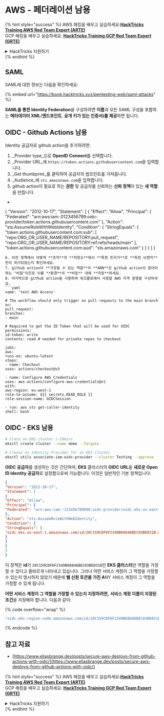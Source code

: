 # AWS - 페더레이션 남용

{% hint style="success" %}
AWS 해킹을 배우고 실습하세요:<img src="/.gitbook/assets/image.png" alt="" data-size="line">[**HackTricks Training AWS Red Team Expert (ARTE)**](https://training.hacktricks.xyz/courses/arte)<img src="/.gitbook/assets/image.png" alt="" data-size="line">\
GCP 해킹을 배우고 실습하세요: <img src="/.gitbook/assets/image (2).png" alt="" data-size="line">[**HackTricks Training GCP Red Team Expert (GRTE)**<img src="/.gitbook/assets/image (2).png" alt="" data-size="line">](https://training.hacktricks.xyz/courses/grte)

<details>

<summary>HackTricks 지원하기</summary>

* [**구독 요금제**](https://github.com/sponsors/carlospolop)를 확인하세요!
* **💬 [디스코드 그룹](https://discord.gg/hRep4RUj7f)** 또는 [텔레그램 그룹](https://t.me/peass)에 **가입**하거나 **트위터** 🐦 [**@hacktricks\_live**](https://twitter.com/hacktricks\_live)**를 팔로우**하세요.
* **HackTricks** 및 **HackTricks Cloud** 깃허브 저장소에 PR을 제출하여 해킹 트릭을 공유하세요.

</details>
{% endhint %}

## SAML

SAML에 대한 정보는 다음을 확인하세요:

{% embed url="https://book.hacktricks.xyz/pentesting-web/saml-attacks" %}

**SAML을 통한 Identity Federation**을 구성하려면 **이름**과 모든 SAML 구성을 포함하는 **메타데이터 XML**(**엔드포인트**, **공개 키가 있는 인증서)를 제공**하면 됩니다.

## OIDC - Github Actions 남용

Identity 공급자로 github action을 추가하려면:

1. _Provider type_으로 **OpenID Connect**를 선택합니다.
2. _Provider URL_에 `https://token.actions.githubusercontent.com`을 입력합니다.
3. _Get thumbprint_를 클릭하여 공급자의 썸프린트를 가져옵니다.
4. _Audience_에 `sts.amazonaws.com`을 입력합니다.
5. github action이 필요로 하는 **권한** 및 공급자를 신뢰하는 **신뢰 정책**이 있는 **새 역할**을 만듭니다.
* ```json
{
"Version": "2012-10-17",
"Statement": [
{
"Effect": "Allow",
"Principal": {
"Federated": "arn:aws:iam::0123456789:oidc-provider/token.actions.githubusercontent.com"
},
"Action": "sts:AssumeRoleWithWebIdentity",
"Condition": {
"StringEquals": {
"token.actions.githubusercontent.com:sub": [
"repo:ORG_OR_USER_NAME/REPOSITORY:pull_request",
"repo:ORG_OR_USER_NAME/REPOSITORY:ref:refs/heads/main"
],
"token.actions.githubusercontent.com:aud": "sts.amazonaws.com"
}
}
}
]
}
```
6. 이전 정책에서 어떻게 **조직**의 **저장소**에서 **특정 트리거**로 **특정 브랜치**만이 허가되었는지 확인하세요.
7. github action이 **가장할 수 있는 역할**의 **ARN**은 github action이 알아야 하는 "비밀"이므로 이를 **환경**의 **비밀** 내에 **저장**하세요.
8. 마지막으로 github action을 사용하여 워크플로에서 사용할 AWS 자격 증명을 구성하세요.
```yaml
name: 'test AWS Access'

# The workflow should only trigger on pull requests to the main branch
on:
pull_request:
branches:
- main

# Required to get the ID Token that will be used for OIDC
permissions:
id-token: write
contents: read # needed for private repos to checkout

jobs:
aws:
runs-on: ubuntu-latest
steps:
- name: Checkout
uses: actions/checkout@v3

- name: Configure AWS Credentials
uses: aws-actions/configure-aws-credentials@v1
with:
aws-region: eu-west-1
role-to-assume: ${{ secrets.READ_ROLE }}
role-session-name: OIDCSession

- run: aws sts get-caller-identity
shell: bash
```
## OIDC - EKS 남용
```bash
# Crate an EKS cluster (~10min)
eksctl create cluster --name demo --fargate
```

```bash
# Create an Identity Provider for an EKS cluster
eksctl utils associate-iam-oidc-provider --cluster Testing --approve
```
**OIDC 공급자**를 생성하는 것은 간단하며, **EKS** 클러스터의 **OIDC URL**을 **새로운 Open ID Identity 공급자**로 설정함으로써 가능합니다. 이것은 일반적인 기본 정책입니다:
```json
{
"Version": "2012-10-17",
"Statement": [
{
"Effect": "Allow",
"Principal": {
"Federated": "arn:aws:iam::123456789098:oidc-provider/oidc.eks.us-east-1.amazonaws.com/id/20C159CDF6F2349B68846BEC03BE031B"
},
"Action": "sts:AssumeRoleWithWebIdentity",
"Condition": {
"StringEquals": {
"oidc.eks.us-east-1.amazonaws.com/id/20C159CDF6F2349B68846BEC03BE031B:aud": "sts.amazonaws.com"
}
}
}
]
}
```
이 정책은 **id**가 `20C159CDF6F2349B68846BEC03BE031B`인 **EKS 클러스터**만 역할을 가정할 수 있다고 올바르게 나타내고 있습니다. 그러나 어떤 서비스 계정이 그 역할을 가정할 수 있는지 명시하지 않았기 때문에 **웹 신원 토큰을 가진 A**NY 서비스 계정이 그 역할을 가정할 수 있게 됩니다.

**어떤 서비스 계정이 그 역할을 가정할 수 있는지 지정하려면,** **서비스 계정 이름이 지정된** **조건**을 지정해야 합니다. 다음과 같이:&#x20;

{% code overflow="wrap" %}
```bash
"oidc.eks.region-code.amazonaws.com/id/20C159CDF6F2349B68846BEC03BE031B:sub": "system:serviceaccount:default:my-service-account",
```
{% endcode %}

## 참고 자료

* [https://www.eliasbrange.dev/posts/secure-aws-deploys-from-github-actions-with-oidc/](https://www.eliasbrange.dev/posts/secure-aws-deploys-from-github-actions-with-oidc/)

{% hint style="success" %}
AWS 해킹을 배우고 실습하세요:<img src="/.gitbook/assets/image.png" alt="" data-size="line">[**HackTricks Training AWS Red Team Expert (ARTE)**](https://training.hacktricks.xyz/courses/arte)<img src="/.gitbook/assets/image.png" alt="" data-size="line">\
GCP 해킹을 배우고 실습하세요: <img src="/.gitbook/assets/image (2).png" alt="" data-size="line">[**HackTricks Training GCP Red Team Expert (GRTE)**<img src="/.gitbook/assets/image (2).png" alt="" data-size="line">](https://training.hacktricks.xyz/courses/grte)

<details>

<summary>HackTricks 지원하기</summary>

* [**구독 요금제**](https://github.com/sponsors/carlospolop)를 확인하세요!
* 💬 [**디스코드 그룹**](https://discord.gg/hRep4RUj7f) 또는 [**텔레그램 그룹**](https://t.me/peass)에 **가입**하거나 **트위터** 🐦 [**@hacktricks\_live**](https://twitter.com/hacktricks\_live)**를 팔로우**하세요.
* 해킹 팁을 공유하려면 [**HackTricks**](https://github.com/carlospolop/hacktricks) 및 [**HackTricks Cloud**](https://github.com/carlospolop/hacktricks-cloud) github 저장소에 PR을 제출하세요.

</details>
{% endhint %}
